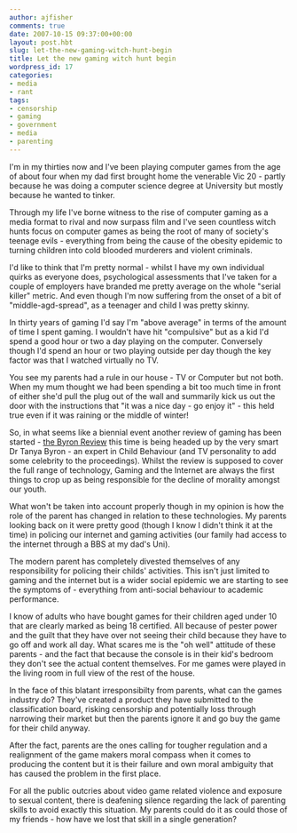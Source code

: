 ```yaml
---
author: ajfisher
comments: true
date: 2007-10-15 09:37:00+00:00
layout: post.hbt
slug: let-the-new-gaming-witch-hunt-begin
title: Let the new gaming witch hunt begin
wordpress_id: 17
categories:
- media
- rant
tags:
- censorship
- gaming
- government
- media
- parenting
---
```


I'm in my thirties now and I've been playing computer games from the age of about four when my dad first brought home the venerable Vic 20 - partly because he was doing a computer science degree at University but mostly because he wanted to tinker.

Through my life I've borne witness to the rise of computer gaming as a media format to rival and now surpass film and I've seen countless witch hunts focus on computer games as being the root of many of society's teenage evils - everything from being the cause of the obesity epidemic to turning children into cold blooded murderers and violent criminals.

I'd like to think that I'm pretty normal - whilst I have my own individual quirks as everyone does, psychological assessments that I've taken for a couple of employers have branded me pretty average on the whole "serial killer" metric. And even though I'm now suffering from the onset of a bit of "middle-agd-spread", as a teenager and child I was pretty skinny.

In thirty years of gaming I'd say I'm "above average" in terms of the amount of time I spent gaming. I wouldn't have hit "compulsive" but as a kid I'd spend a good hour or two a day playing on the computer. Conversely though I'd spend an hour or two playing outside per day though the key factor was that I watched virtually no TV.

You see my parents had a rule in our house - TV or Computer but not both. When my mum thought we had been spending a bit too much time in front of either she'd pull the plug out of the wall and summarily kick us out the door with the instructions that "it was a nice day - go enjoy it" - this held true even if it was raining or the middle of winter!

So, in what seems like a biennial event another review of gaming has been started - [the Byron Review](http://www.dfes.gov.uk/byronreview/) this time is being headed up by the very smart Dr Tanya Byron - an expert in Child Behaviour (and TV personality to add some celebrity to the proceedings). Whilst the review is supposed to cover the full range of technology, Gaming and the Internet are always the first things to crop up as being responsible for the decline of morality amongst our youth.

What won't be taken into account properly though in my opinion is how the role of the parent has changed in relation to these technologies. My parents looking back on it were pretty good (though I know I didn't think it at the time) in policing our internet and gaming activities (our family had access to the internet through a BBS at my dad's Uni).

The modern parent has completely divested themselves of any responsibility for policing their childs' activities. This isn't just limited to gaming and the internet but is a wider social epidemic we are starting to see the symptoms of - everything from anti-social behaviour to academic performance.

I know of adults who have bought games for their children aged under 10 that are clearly marked as being 18 certified. All because of pester power and the guilt that they have over not seeing their child because they have to go off and work all day. What scares me is the "oh well" attitude of these parents - and the fact that because the console is in their kid's bedroom they don't see the actual content themselves. For me games were played in the living room in full view of the rest of the house.

In the face of this blatant irresponsibilty from parents, what can the games industry do? They've created a product they have submitted to the classification board, risking censorship and potentially loss through narrowing their market but then the parents ignore it and go buy the game for their child anyway.

After the fact, parents are the ones calling for tougher regulation and a realignment of the game makers moral compass when it comes to producing the content but it is their failure and own moral ambiguity that has caused the problem in the first place.

For all the public outcries about video game related violence and exposure to sexual content, there is deafening silence regarding the lack of parenting skills to avoid exactly this situation. My parents could do it as could those of my friends - how have we lost that skill in a single generation?
